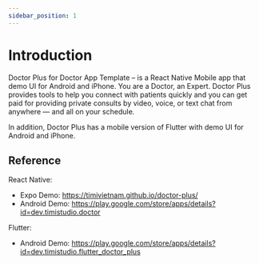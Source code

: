 ```yaml
---
sidebar_position: 1
---
```


# Introduction

Doctor Plus for Doctor App Template – is a React Native Mobile app that demo UI for Android and iPhone. You are a Doctor, an Expert. Doctor Plus provides tools to help you connect with patients quickly and you can get paid for providing private consults by video, voice, or text chat from anywhere — and all on your schedule.

In addition, Doctor Plus has a mobile version of Flutter with demo UI for Android and iPhone.

## Reference

React Native:

- Expo Demo: https://timivietnam.github.io/doctor-plus/
- Android Demo: https://play.google.com/store/apps/details?id=dev.timistudio.doctor

Flutter:

- Android Demo: https://play.google.com/store/apps/details?id=dev.timistudio.flutter_doctor_plus
